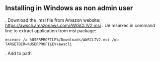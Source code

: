 ## Installing in Windows as non admin user

. Download the .msi file from Amazon website: https://awscli.amazonaws.com/AWSCLIV2.msi
. Ue msiexec in command line to extract application from msi package:
```shell
msiexec /a %USERPROFILE%/Downloads/AWSCLIV2.msi /qb TARGETDIR=%USERPROFILE%\awscli
```
. Add to path
